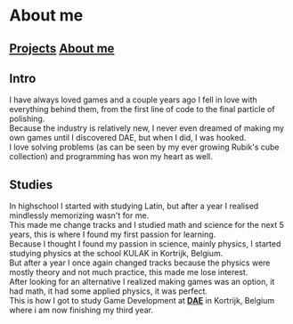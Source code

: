 # About me
## [Projects](ReadMe.md) [About me](AboutMe.md)
## Intro
I have always loved games and a couple years ago I fell in love with everything behind them, from the first line of code to the final particle of polishing.  
Because the industry is relatively new, I never even dreamed of making my own games until I discovered DAE, but when I did, I was hooked.  
I love solving problems (as can be seen by my ever growing Rubik's cube collection) and programming has won my heart as well.  

## Studies
In highschool I started with studying Latin, but after a year I realised mindlessly memorizing wasn't for me.  
This made me change tracks and I studied math and science for the next 5 years, this is where I found my first passion for learning.  
Because I thought I found my passion in science, mainly physics, I started studying physics at the school KULAK in Kortrijk, Belgium.  
But after a year I once again changed tracks because the physics were mostly theory and not much practice, this made me lose interest.  
After looking for an alternative I realized making games was an option, it had math, it had some applied physics, it was perfect.  
This is how I got to study Game Development at [**DAE**](https://www.digitalartsandentertainment.be) in Kortrijk, Belgium where i am now finishing my third year.
